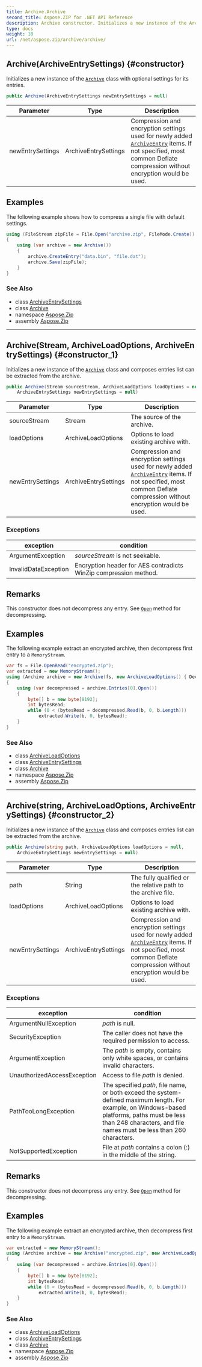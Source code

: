 ```yaml
---
title: Archive.Archive
second_title: Aspose.ZIP for .NET API Reference
description: Archive constructor. Initializes a new instance of the Archive class with optional settings for its entries
type: docs
weight: 10
url: /net/aspose.zip/archive/archive/
---
```

## Archive(ArchiveEntrySettings) {#constructor}

Initializes a new instance of the [`Archive`](../) class with optional settings for its entries.

```csharp
public Archive(ArchiveEntrySettings newEntrySettings = null)
```

| Parameter | Type | Description |
| --- | --- | --- |
| newEntrySettings | ArchiveEntrySettings | Compression and encryption settings used for newly added [`ArchiveEntry`](../../archiveentry/) items. If not specified, most common Deflate compression without encryption would be used. |

## Examples

The following example shows how to compress a single file with default settings.

```csharp
using (FileStream zipFile = File.Open("archive.zip", FileMode.Create))
{
    using (var archive = new Archive())
    {
        archive.CreateEntry("data.bin", "file.dat");
        archive.Save(zipFile);
    }
}
```

### See Also

* class [ArchiveEntrySettings](../../../aspose.zip.saving/archiveentrysettings/)
* class [Archive](../)
* namespace [Aspose.Zip](../../archive/)
* assembly [Aspose.Zip](../../../)

---

## Archive(Stream, ArchiveLoadOptions, ArchiveEntrySettings) {#constructor_1}

Initializes a new instance of the [`Archive`](../) class and composes entries list can be extracted from the archive.

```csharp
public Archive(Stream sourceStream, ArchiveLoadOptions loadOptions = null, 
    ArchiveEntrySettings newEntrySettings = null)
```

| Parameter | Type | Description |
| --- | --- | --- |
| sourceStream | Stream | The source of the archive. |
| loadOptions | ArchiveLoadOptions | Options to load existing archive with. |
| newEntrySettings | ArchiveEntrySettings | Compression and encryption settings used for newly added [`ArchiveEntry`](../../archiveentry/) items. If not specified, most common Deflate compression without encryption would be used. |

### Exceptions

| exception | condition |
| --- | --- |
| ArgumentException | *sourceStream* is not seekable. |
| InvalidDataException | Encryption header for AES contradicts WinZip compression method. |

## Remarks

This constructor does not decompress any entry. See [`Open`](../../archiveentry/open/) method for decompressing.

## Examples

The following example extract an encrypted archive, then decompress first entry to a `MemoryStream`.

```csharp
var fs = File.OpenRead("encrypted.zip");
var extracted = new MemoryStream();
using (Archive archive = new Archive(fs, new ArchiveLoadOptions() { DecryptionPassword = "p@s$" }))
{
    using (var decompressed = archive.Entries[0].Open())
    {
        byte[] b = new byte[8192];
        int bytesRead;
        while (0 < (bytesRead = decompressed.Read(b, 0, b.Length)))
            extracted.Write(b, 0, bytesRead);
    }
}
```

### See Also

* class [ArchiveLoadOptions](../../archiveloadoptions/)
* class [ArchiveEntrySettings](../../../aspose.zip.saving/archiveentrysettings/)
* class [Archive](../)
* namespace [Aspose.Zip](../../archive/)
* assembly [Aspose.Zip](../../../)

---

## Archive(string, ArchiveLoadOptions, ArchiveEntrySettings) {#constructor_2}

Initializes a new instance of the [`Archive`](../) class and composes entries list can be extracted from the archive.

```csharp
public Archive(string path, ArchiveLoadOptions loadOptions = null, 
    ArchiveEntrySettings newEntrySettings = null)
```

| Parameter | Type | Description |
| --- | --- | --- |
| path | String | The fully qualified or the relative path to the archive file. |
| loadOptions | ArchiveLoadOptions | Options to load existing archive with. |
| newEntrySettings | ArchiveEntrySettings | Compression and encryption settings used for newly added [`ArchiveEntry`](../../archiveentry/) items. If not specified, most common Deflate compression without encryption would be used. |

### Exceptions

| exception | condition |
| --- | --- |
| ArgumentNullException | *path* is null. |
| SecurityException | The caller does not have the required permission to access. |
| ArgumentException | The *path* is empty, contains only white spaces, or contains invalid characters. |
| UnauthorizedAccessException | Access to file *path* is denied. |
| PathTooLongException | The specified *path*, file name, or both exceed the system-defined maximum length. For example, on Windows-based platforms, paths must be less than 248 characters, and file names must be less than 260 characters. |
| NotSupportedException | File at *path* contains a colon (:) in the middle of the string. |

## Remarks

This constructor does not decompress any entry. See [`Open`](../../archiveentry/open/) method for decompressing.

## Examples

The following example extract an encrypted archive, then decompress first entry to a `MemoryStream`.

```csharp
var extracted = new MemoryStream();
using (Archive archive = new Archive("encrypted.zip", new ArchiveLoadOptions() { DecryptionPassword = "p@s$" }))
{
    using (var decompressed = archive.Entries[0].Open())
    {
        byte[] b = new byte[8192];
        int bytesRead;
        while (0 < (bytesRead = decompressed.Read(b, 0, b.Length)))
            extracted.Write(b, 0, bytesRead);
    }
}
```

### See Also

* class [ArchiveLoadOptions](../../archiveloadoptions/)
* class [ArchiveEntrySettings](../../../aspose.zip.saving/archiveentrysettings/)
* class [Archive](../)
* namespace [Aspose.Zip](../../archive/)
* assembly [Aspose.Zip](../../../)


